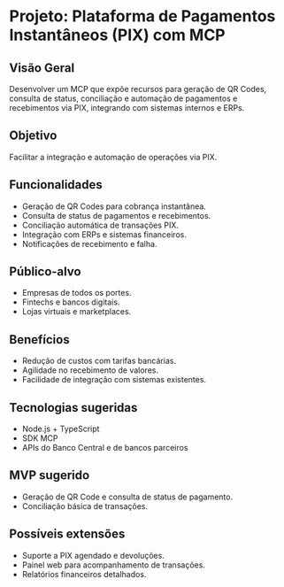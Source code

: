 # Projeto: Plataforma de Pagamentos Instantâneos (PIX) com MCP

## Visão Geral
Desenvolver um MCP que expõe recursos para geração de QR Codes, consulta de status, conciliação e automação de pagamentos e recebimentos via PIX, integrando com sistemas internos e ERPs.

## Objetivo
Facilitar a integração e automação de operações via PIX.

## Funcionalidades
- Geração de QR Codes para cobrança instantânea.
- Consulta de status de pagamentos e recebimentos.
- Conciliação automática de transações PIX.
- Integração com ERPs e sistemas financeiros.
- Notificações de recebimento e falha.

## Público-alvo
- Empresas de todos os portes.
- Fintechs e bancos digitais.
- Lojas virtuais e marketplaces.

## Benefícios
- Redução de custos com tarifas bancárias.
- Agilidade no recebimento de valores.
- Facilidade de integração com sistemas existentes.

## Tecnologias sugeridas
- Node.js + TypeScript
- SDK MCP
- APIs do Banco Central e de bancos parceiros

## MVP sugerido
- Geração de QR Code e consulta de status de pagamento.
- Conciliação básica de transações.

## Possíveis extensões
- Suporte a PIX agendado e devoluções.
- Painel web para acompanhamento de transações.
- Relatórios financeiros detalhados. 
